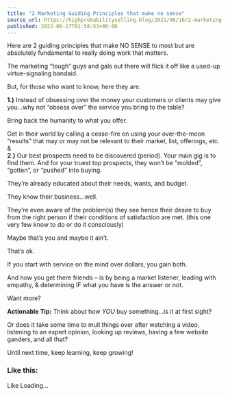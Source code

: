 ```yaml
---
title: "2 Marketing Guiding Principles that make no sense"
source_url: https://highprobabilityselling.blog/2022/06/16/2-marketing-guiding-principles-that-make-no-sense
published: 2022-06-17T01:58:53+00:00
---
```

Here are 2 guiding principles that make NO SENSE to most but are absolutely fundamental to really doing work that matters.


The marketing “tough” guys and gals out there will flick it off like a used\-up virtue\-signaling bandaid.


But, for those who want to know, here they are.


**1\.)** Instead of obsessing over the money your customers or clients may give you…why not “obsess over” the service you bring to the table?


Bring back the humanity to what you offer.


Get in their world by calling a cease\-fire on using your over\-the\-moon “results” that may or may not be relevant to their market, list, offerings, etc.  
\&  
**2\.)** Our best prospects need to be discovered (period). Your main gig is to find them. And for your truest top prospects, they won’t be “molded”, “gotten”, or “pushed” into buying.


They’re already educated about their needs, wants, and budget.


They know their business…well.


They’re even aware of the problem(s) they see hence their desire to buy from the right person if their conditions of satisfaction are met. (this one very few know to do or do it consciously)


Maybe that’s you and maybe it ain’t. 


That’s ok.


If you start with service on the mind over dollars, you gain both.


And how you get there friends – is by being a market listener, leading with empathy, \& determining IF what you have is the answer or not.


Want more?


**Actionable Tip:** Think about how *YOU* buy something…is it at first sight?


Or does it take some time to mull things over after watching a video, listening to an expert opinion, looking up reviews, having a few website ganders, and all that?


Until next time, keep learning, keep growing!



### Like this:

Like Loading...
